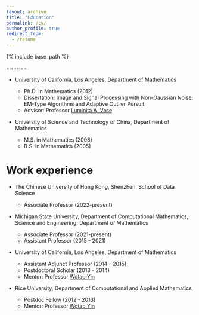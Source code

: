 ```yaml
---
layout: archive
title: "Education"
permalink: /cv/
author_profile: true
redirect_from:
  - /resume
---
```


{% include base_path %}

======
* University of California, Los Angeles, Department of Mathematics
  * Ph.D. in Mathematics (2012)
  * Dissertation: Image and Signal Processing with Non-Gaussian Noise: EM-Type Algorithms and Adaptive Outlier Pursuit
  * Advisor: Professor [Luminita A. Vese](https://www.math.ucla.edu/~lvese/)

* University of Science and Technology of China, Department of Mathematics
  * M.S. in Mathematics (2008)
  * B.S. in Mathematics (2005)

Work experience
======
* The Chinese University of Hong Kong, Shenzhen, School of Data Science
  * Associate Professor (2022-present)

* Michigan State University, Department of Computational Mathematics, Science and Engineering; Department of Mathematics
  * Associate Professor (2021-present)
  * Assistant Professor (2015 - 2021)

* University of California, Los Angeles, Department of Mathematics
  * Assistant Adjunct Professor (2014 - 2015)
  * Postdoctoral Scholar (2013 - 2014)
  * Mentor: Professor [Wotao Yin](https://wotaoyin.mathopt.com/)

* Rice University, Department of Computational and Applied Mathematics
  * Postdoc Fellow (2012 - 2013)
  * Mentor: Professor [Wotao Yin](https://wotaoyin.mathopt.com/)




  

